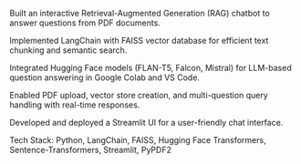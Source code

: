Built an interactive Retrieval-Augmented Generation (RAG) chatbot to answer questions from PDF documents.

Implemented LangChain with FAISS vector database for efficient text chunking and semantic search.

Integrated Hugging Face models (FLAN-T5, Falcon, Mistral) for LLM-based question answering in Google Colab and VS Code.

Enabled PDF upload, vector store creation, and multi-question query handling with real-time responses.

Developed and deployed a Streamlit UI for a user-friendly chat interface.

Tech Stack: Python, LangChain, FAISS, Hugging Face Transformers, Sentence-Transformers, Streamlit, PyPDF2

